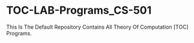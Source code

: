# TOC-LAB-Programs_CS-501
This Is The Default Repository Contains All Theory Of Computation [TOC] Programs.
